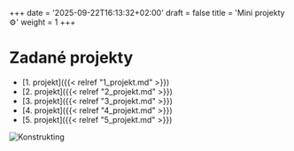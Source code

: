 +++
date = '2025-09-22T16:13:32+02:00'
draft = false
title = 'Mini projekty ⚙️'
weight = 1
+++

 # Zadané projekty

 - [1. projekt]({{< relref "1_projekt.md" >}})
- [2. projekt]({{< relref "2_projekt.md" >}})
- [3. projekt]({{< relref "3_projekt.md" >}})
- [4. projekt]({{< relref "4_projekt.md" >}})
- [5. projekt]({{< relref "5_projekt.md" >}})



![Konstrukting](/263952_ZPC_25/images/strojar.png)

